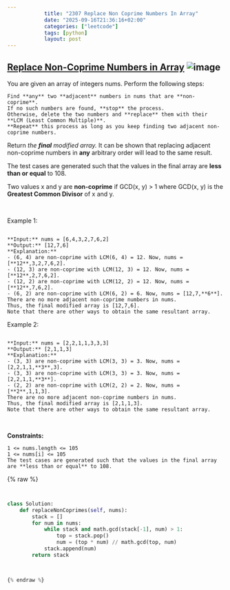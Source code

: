 ```yaml
---
            title: "2307 Replace Non Coprime Numbers In Array"
            date: "2025-09-16T21:36:16+02:00"
            categories: ["leetcode"]
            tags: [python]
            layout: post
---
```

            
## [Replace Non-Coprime Numbers in Array](https://leetcode.com/problems/replace-non-coprime-numbers-in-array) ![image](https://img.shields.io/badge/Difficulty-Hard-red)

You are given an array of integers nums. Perform the following steps:

	Find **any** two **adjacent** numbers in nums that are **non-coprime**.
	If no such numbers are found, **stop** the process.
	Otherwise, delete the two numbers and **replace** them with their **LCM (Least Common Multiple)**.
	**Repeat** this process as long as you keep finding two adjacent non-coprime numbers.

Return *the **final** modified array.* It can be shown that replacing adjacent non-coprime numbers in **any** arbitrary order will lead to the same result.

The test cases are generated such that the values in the final array are **less than or equal** to 108.

Two values x and y are **non-coprime** if GCD(x, y) > 1 where GCD(x, y) is the **Greatest Common Divisor** of x and y.

 

Example 1:

```

**Input:** nums = [6,4,3,2,7,6,2]
**Output:** [12,7,6]
**Explanation:** 
- (6, 4) are non-coprime with LCM(6, 4) = 12. Now, nums = [**12**,3,2,7,6,2].
- (12, 3) are non-coprime with LCM(12, 3) = 12. Now, nums = [**12**,2,7,6,2].
- (12, 2) are non-coprime with LCM(12, 2) = 12. Now, nums = [**12**,7,6,2].
- (6, 2) are non-coprime with LCM(6, 2) = 6. Now, nums = [12,7,**6**].
There are no more adjacent non-coprime numbers in nums.
Thus, the final modified array is [12,7,6].
Note that there are other ways to obtain the same resultant array.

```

Example 2:

```

**Input:** nums = [2,2,1,1,3,3,3]
**Output:** [2,1,1,3]
**Explanation:** 
- (3, 3) are non-coprime with LCM(3, 3) = 3. Now, nums = [2,2,1,1,**3**,3].
- (3, 3) are non-coprime with LCM(3, 3) = 3. Now, nums = [2,2,1,1,**3**].
- (2, 2) are non-coprime with LCM(2, 2) = 2. Now, nums = [**2**,1,1,3].
There are no more adjacent non-coprime numbers in nums.
Thus, the final modified array is [2,1,1,3].
Note that there are other ways to obtain the same resultant array.

```

 

**Constraints:**

	1 <= nums.length <= 105
	1 <= nums[i] <= 105
	The test cases are generated such that the values in the final array are **less than or equal** to 108.

{% raw %}


```python


class Solution:
    def replaceNonCoprimes(self, nums):
        stack = []
        for num in nums:
            while stack and math.gcd(stack[-1], num) > 1:
                top = stack.pop()
                num = (top * num) // math.gcd(top, num) 
            stack.append(num)
        return stack
        


{% endraw %}
```
